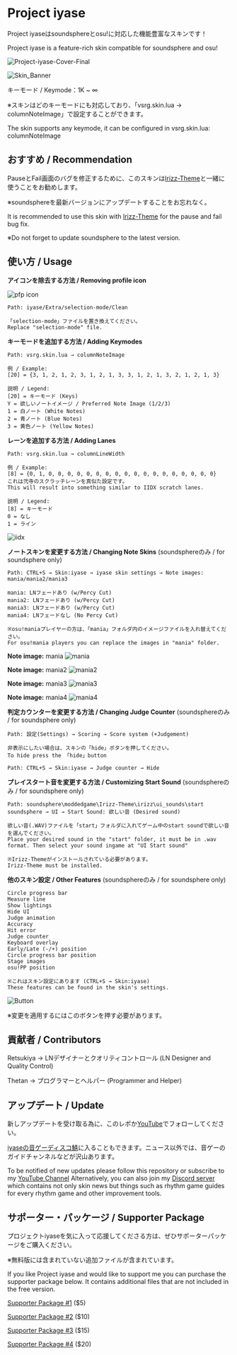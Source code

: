 # Project iyase
Project iyaseはsoundsphereとosu!に対応した機能豊富なスキンです！

Project iyase is a feature-rich skin compatible for soundsphere and osu!

![Project-iyase-Cover-Final](https://github.com/user-attachments/assets/f39f4cdc-22ba-4c30-925f-3c30154e8c45)


![Skin_Banner](https://github.com/iyaseotoge/Project-iyase/assets/168723509/13a1049a-c195-4469-9281-d67e738eb185)

キーモード / Keymode：1K ~ ∞

※スキンはどのキーモードにも対応しており、「vsrg.skin.lua → columnNoteImage」で設定することができます。

The skin supports any keymode, it can be configured in vsrg.skin.lua: columnNoteImage


## おすすめ / Recommendation
PauseとFail画面のバグを修正するために、このスキンは[Irizz-Theme](https://github.com/Thetan-ILW/Irizz-Theme)と一緒に使うことをお勧めします。

※soundsphereを最新バージョンにアップデートすることをお忘れなく。

It is recommended to use this skin with [Irizz-Theme](https://github.com/Thetan-ILW/Irizz-Theme) for the pause and fail bug fix.

※Do not forget to update soundsphere to the latest version.


## 使い方 / Usage

**アイコンを除去する方法 / Removing profile icon**

![pfp icon](https://github.com/user-attachments/assets/b926f8d5-c339-44c9-ba7a-29c08474c346)

```
Path: iyase/Extra/selection-mode/Clean

「selection-mode」ファイルを置き換えてください。
Replace "selection-mode" file.
```

**キーモードを追加する方法 / Adding Keymodes**
```
Path: vsrg.skin.lua → columnNoteImage

例 / Example:
[20] = {3, 1, 2, 1, 2, 3, 1, 2, 1, 3, 3, 1, 2, 1, 3, 2, 1, 2, 1, 3}

説明 / Legend:
[20] = キーモード (Keys)
Y = 欲しいノートイメージ / Preferred Note Image (1/2/3)
1 = 白ノート (White Notes)
2 = 青ノート (Blue Notes)
3 = 黄色ノート (Yellow Notes)
```
**レーンを追加する方法 / Adding Lanes**
```
Path: vsrg.skin.lua → columnLineWidth

例 / Example:
[8] = {0, 1, 0, 0, 0, 0, 0, 0, 0, 0, 0, 0, 0, 0, 0, 0, 0, 0, 0, 0}
これは弐寺のスクラッチレーンを真似た設定です。
This will result into something similar to IIDX scratch lanes.

説明 / Legend:
[8] = キーモード
0 = なし
1 = ライン
```
![iidx](https://github.com/iyaseotoge/Project-iyase/assets/168723509/cfd44fee-fe98-46fe-ac6b-4ad37d00af2f)

**ノートスキンを変更する方法 / Changing Note Skins** (soundsphereのみ / for soundsphere only)
```
Path: CTRL+S → Skin:iyase → iyase skin settings → Note images: mania/mania2/mania3

mania: LNフェードあり (w/Percy Cut)
mania2: LNフェードあり (w/Percy Cut)
mania3: LNフェードあり (w/Percy Cut)
mania4: LNフェードなし (No Percy Cut)

※osu!maniaプレイヤーの方は、「mania」フォルダ内のイメージファイルを入れ替えてください。
For osu!mania players you can replace the images in "mania" folder.
```
**Note image:** mania
![mania](https://github.com/iyaseotoge/Project-iyase/assets/168723509/5dcd3522-1b77-4efc-bd76-95c411854050)

**Note image:** mania2
![mania2](https://github.com/iyaseotoge/Project-iyase/assets/168723509/88a0626e-a85f-438a-a88e-03d7d94daa9e)

**Note image:** mania3
![mania3](https://github.com/iyaseotoge/Project-iyase/assets/168723509/873fc4da-210b-4462-9571-99b97a71ab28)

**Note image:** mania4
![mania4](https://github.com/iyaseotoge/Project-iyase/assets/168723509/b40fbe9c-020c-46cf-ab48-578fb95570de)

**判定カウンターを変更する方法 / Changing Judge Counter** (soundsphereのみ / for soundsphere only)
```
Path: 設定(Settings) → Scoring → Score system (+Judgement)

非表示にしたい場合は、スキンの「hide」ボタンを押してください。
To hide press the 「hide」button

Path: CTRL+S → Skin:iyase → Judge counter → Hide
```

**プレイスタート音を変更する方法 / Customizing Start Sound** (soundsphereのみ / for soundsphere only)
```
Path: soundsphere\moddedgame\Irizz-Theme\irizz\ui_sounds\start
soundsphere → UI → Start Sound: 欲しい音 (Desired sound)

欲しい音(.WAV)ファイルを「start」フォルダに入れてゲーム中のstart soundで欲しい音を選んでください。
Place your desired sound in the "start" folder, it must be in .wav format. Then select your sound ingame at "UI Start sound"

※Irizz-Themeがインストールされている必要があります。
Irizz-Theme must be installed.
```

**他のスキン設定 / Other Features** (soundsphereのみ / for soundsphere only)
```
Circle progress bar
Measure line
Show lightings
Hide UI
Judge animation
Accuracy
Hit error
Judge counter
Keyboard overlay
Early/Late (-/+) position
Circle progress bar position
Stage images
osu!PP position

※これはスキン設定にあります (CTRL+S → Skin:iyase)
These features can be found in the skin's settings.
```
![Button](https://github.com/iyaseotoge/Project-iyase/assets/168723509/7768291a-5380-4199-ab18-54110553149c)

※変更を適用するにはこのボタンを押す必要があります。

## 貢献者 / Contributors
Retsukiya → LNデザイナーとクオリティコントロール (LN Designer and Quality Control)

Thetan → プログラマーとヘルパー (Programmer and Helper)

## アップデート / Update
新しアップデートを受け取る為に、このレポか[YouTube](https://www.youtube.com/@iyase_otoge)でフォローしてください。

[iyaseの音ゲーディスコ鯖](https://discord.gg/sxNMa5eWD3)に入ることもできます。ニュース以外では、音ゲーのガイドチャンネルなどが沢山あります。

To be notified of new updates please follow this repository or subscribe to my [YouTube Channel](https://www.youtube.com/@iyase_otoge)
Alternatively, you can also join my [Discord server](https://discord.gg/sxNMa5eWD3) which contains not only skin news but things such as rhythm game guides for every rhythm game and other improvement tools.

## サポーター・パッケージ / Supporter Package
プロジェクトiyaseを気に入って応援してくださる方は、ぜひサポーターパッケージをご購入ください。

※無料版には含まれていない追加ファイルが含まれています。

If you like Project iyase and would like to support me you can purchase the supporter package below. It contains additional files that are not included in the free version.

[Supporter Package #1](https://www.patreon.com/iyase_otoge/shop/project-iyase-v2-3-supporter-package-1-271381?utm_medium=clipboard_copy&utm_source=copyLink&utm_campaign=productshare_creator&utm_content=join_link) ($5)

[Supporter Package #2](https://www.patreon.com/iyase_otoge/shop/project-iyase-v2-3-supporter-package-2-271403?utm_medium=clipboard_copy&utm_source=copyLink&utm_campaign=productshare_creator&utm_content=join_link) ($10)

[Supporter Package #3](https://www.patreon.com/iyase_otoge/shop/project-iyase-v2-3-supporter-package-3-271407?utm_medium=clipboard_copy&utm_source=copyLink&utm_campaign=productshare_creator&utm_content=join_link) ($15)

[Supporter Package #4](https://www.patreon.com/iyase_otoge/shop/project-iyase-v2-3-supporter-package-4-271416?utm_medium=clipboard_copy&utm_source=copyLink&utm_campaign=productshare_creator&utm_content=join_link) ($20)
